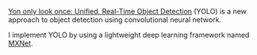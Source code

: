 [Yon only look once: Unified, Real-Time Object Detection](http://pjreddie.com/darknet/yolo/) (YOLO) is a new approach to object detection using convolutional neural network.

I implement YOLO by using a lightweight deep learning framework named [MXNet](https://github.com/dmlc/mxnet).
